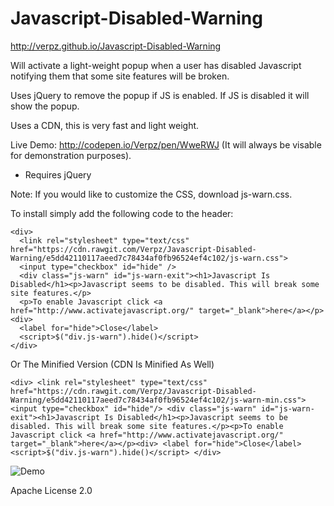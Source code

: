 # Javascript-Disabled-Warning

http://verpz.github.io/Javascript-Disabled-Warning

Will activate a light-weight popup when a user has disabled Javascript notifying them that some site features will be broken.

Uses jQuery to remove the popup if JS is enabled. If JS is disabled it will show the popup.

Uses a CDN, this is very fast and light weight.

Live Demo: http://codepen.io/Verpz/pen/WweRWJ (It will always be visable for demonstration purposes).

* Requires jQuery

Note: If you would like to customize the CSS, download js-warn.css.

To install simply add the following code to the header:
```
<div>
  <link rel="stylesheet" type="text/css" href="https://cdn.rawgit.com/Verpz/Javascript-Disabled-Warning/e5dd42110117aeed7c78434af0fb96524ef4c102/js-warn.css">
  <input type="checkbox" id="hide" />
  <div class="js-warn" id="js-warn-exit"><h1>Javascript Is Disabled</h1><p>Javascript seems to be disabled. This will break some site features.</p>
  <p>To enable Javascript click <a href="http://www.activatejavascript.org/" target="_blank">here</a></p><div>
  <label for="hide">Close</label>
  <script>$("div.js-warn").hide()</script>
</div>
```
Or The Minified Version (CDN Is Minified As Well)

```
<div> <link rel="stylesheet" type="text/css" href="https://cdn.rawgit.com/Verpz/Javascript-Disabled-Warning/e5dd42110117aeed7c78434af0fb96524ef4c102/js-warn-min.css"> <input type="checkbox" id="hide"/> <div class="js-warn" id="js-warn-exit"><h1>Javascript Is Disabled</h1><p>Javascript seems to be disabled. This will break some site features.</p><p>To enable Javascript click <a href="http://www.activatejavascript.org/" target="_blank">here</a></p><div> <label for="hide">Close</label> <script>$("div.js-warn").hide()</script> </div>
```

![Demo](http://i.imgur.com/Yq8jk7M.png)

Apache License 2.0
